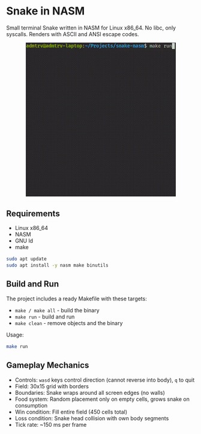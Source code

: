 # Snake in NASM

Small terminal Snake written in NASM for Linux x86\_64. No libc, only syscalls. Renders with ASCII and ANSI escape codes.

<p align="center">
  <img src="resources/demo.gif" alt="Demo Gif" width="400">
</p>

## Requirements

* Linux x86\_64
* NASM
* GNU ld
* make

```bash
sudo apt update
sudo apt install -y nasm make binutils
```

## Build and Run

The project includes a ready Makefile with these targets:

* `make / make all` - build the binary
* `make run` - build and run
* `make clean` - remove objects and the binary

Usage:

```bash
make run
```

## Gameplay Mechanics

* Controls: `wasd` keys control direction (cannot reverse into body), `q` to quit
* Field: 30x15 grid with borders
* Boundaries: Snake wraps around all screen edges (no walls)
* Food system: Random placement only on empty cells, grows snake on consumption
* Win condition: Fill entire field (450 cells total)
* Loss condition: Snake head collision with own body segments
* Tick rate: ~150 ms per frame
